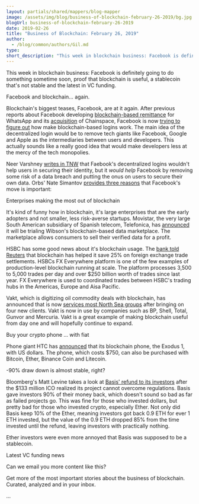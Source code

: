 ```yaml
---
layout: partials/shared/mappers/blog-mapper
image: /assets/img/blog/business-of-blockchain-february-26-2019/bg.jpg
blogUrl: business-of-blockchain-february-26-2019
date: 2019-02-26
title: "Business of Blockchain: February 26, 2019"
author:
  - /blog/common/authors/Gil.md
type:
short_description: "This week in blockchain business: Facebook is definitely going to do something sometime soon, proof that blockchain is useful, a stablecoin that's not stable and the latest in VC funding."
---
```


This week in blockchain business: Facebook is definitely going to do something sometime soon, proof that blockchain is useful, a stablecoin that's not stable and the latest in VC funding.

Facebook and blockchain... again.

Blockchain's biggest teases, Facebook, are at it again. After previous reports about Facebook developing [blockchain-based remittance](https://www.bloomberg.com/news/articles/2018-12-21/facebook-is-said-to-develop-stablecoin-for-whatsapp-transfers) for WhatsApp and its [acquisition](https://www.theverge.com/2019/2/5/18211447/facebook-15th-anniversary-size-matters) of Chainspace, Facebook is now [trying to figure out](https://www.theverge.com/2019/2/20/18233338/facebook-login-blockchain-mark-zuckerberg) how make blockchain-based logins work. The main idea of the decentralized login would be to remove tech giants like Facebook, Google and Apple as the intermediaries between users and developers. This actually sounds like a really good idea that would make developers less at the mercy of the tech monopolies.

Neer Varshney [writes in TNW](https://thenextweb.com/hardfork/2019/02/21/zuckerbergs-blockchain-login-plan-makes-absolutely-no-sense/) that Faebook's decentralized logins wouldn't help users in securing their identity, but it _would help_ Facebook by removing some risk of a data breach and putting the onus on users to secure their own data. Orbs' Nate Simantov [provides three reasons](https://medium.com/orbs-network/facebook-ceo-is-considering-blockchain-based-user-logins-e30e71548155) that Facebook's move is important:

Enterprises making the most out of blockchain

It's kind of funny how in blockchain, it's large enterprises that are the early adopters and not smaller, less risk-averse startups. Movistar, the very large South American subsidiary of Spanish telecom, Telefonica, has [announced](https://www.coindesk.com/spanish-telecom-giant-to-trial-blockchain-consumer-data-marketplace) it will be trialing Wibson's blockchain-based data marketplace. The marketplace allows consumers to sell their verified data for a profit.

HSBC has some good news about it's blockchain usage. The [bank told Reuters](https://www.reuters.com/article/us-hsbc-blockchain/hsbc-forex-trading-costs-cut-sharply-by-blockchain-executive-idUSKCN1Q31MW) that blockchain has helped it save 25% on foreign exchange trade settlements. HSBCs FX Everywhere platform is one of the few examples of production-level blockchain running at scale. The platform processes 3,500 to 5,000 trades per day and over $250 billion worth of trades since last year. FX Everywhere is used to coordinated trades between HSBC's trading hubs in the Americas, Europe and Aisa Pacific.

Vakt, which is digitizing oil commodity deals with blockchain, has announced that is now [services most North Sea groups](https://www.vakt.com/oil-blockchain-platform-signs-up-most-north-sea-groups/) after bringing on four new clients. Vakt is now in use by companies such as BP, Shell, Total, Gunvor and Mercuria. Vakt is a great example of making blockchain useful from day one and will hopefully continue to expand.

Buy your crypto phone ... with fiat

Phone giant HTC has [announced](https://www.engadget.com/2019/02/26/htc-exodus-blockchain-crypto-phone-dollars/) that its blockchain phone, the Exodus 1, with US dollars. The phone, which costs $750, can also be purchased with Bitcoin, Ether, Binance Coin and Litecoin.

\-90% draw down is almost stable, right?

Bloomberg's Matt Levine takes a look at [Basis' refund to its investors](https://www.bloomberg.com/opinion/articles/2019-02-12/lyft-doesn-t-need-investors-to-vote#oh-stablecoins) after the $133 million ICO realized its project cannot overcome regulations. Basis gave investors 90% of their money back, which doesn't sound so bad as far as failed projects go. This was fine for those who invested dollars, but pretty bad for those who invested crypto, especially Ether. Not only did Basis keep 10% of the Ether, meaning investors got back 0.9 ETH for ever 1 ETH invested, but the value of the 0.9 ETH dropped 85% from the time invested until the refund, leaving investors with practically nothing.

Ether investors were even more annoyed that Basis was supposed to be a stablecoin.

Latest VC funding news

Can we email you more content like this?

Get more of the most important stories about the business of blockchain. Curated, analyzed and in your inbox.

...
